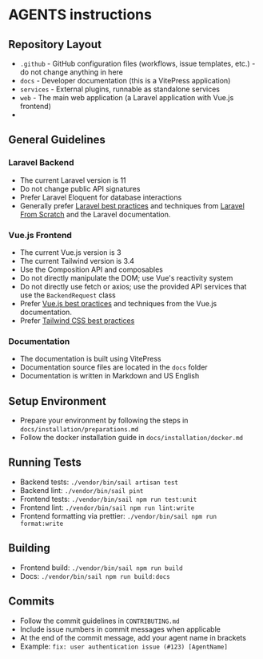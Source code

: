 # AGENTS instructions

## Repository Layout
- `.github` - GitHub configuration files (workflows, issue templates, etc.) - do not change anything in here
- `docs` - Developer documentation (this is a VitePress application)
- `services` - External plugins, runnable as standalone services
- `web` - The main web application (a Laravel application with Vue.js frontend)
- 
## General Guidelines

### Laravel Backend
- The current Laravel version is 11
- Do not change public API signatures
- Prefer Laravel Eloquent for database interactions
- Generally prefer [Laravel best practices](https://github.com/alexeymezenin/laravel-best-practices) and
  techniques from [Laravel From Scratch](https://laracasts.com/series/laravel-8-from-scratch) and the Laravel documentation.

### Vue.js Frontend
- The current Vue.js version is 3
- The current Tailwind version is 3.4
- Use the Composition API and composables
- Do not directly manipulate the DOM; use Vue's reactivity system
- Do not directly use fetch or axios; use the provided API services that use the `BackendRequest` class
- Prefer [Vue.js best practices](https://vuejs.org/guide/best-practices/) and techniques from the Vue.js documentation.
- Prefer [Tailwind CSS best practices](https://tailwindcss.com/docs/best-practices)

### Documentation
- The documentation is built using VitePress
- Documentation source files are located in the `docs` folder
- Documentation is written in Markdown and US English

## Setup Environment
- Prepare your environment by following the steps in `docs/installation/preparations.md`
- Follow the docker installation guide in `docs/installation/docker.md`

## Running Tests
- Backend tests: `./vendor/bin/sail artisan test`
- Backend lint: `./vendor/bin/sail pint`
- Frontend tests: `./vendor/bin/sail npm run test:unit`
- Frontend lint: `./vendor/bin/sail npm run lint:write`
- Frontend formatting via prettier: `./vendor/bin/sail npm run format:write`

## Building
- Frontend build: `./vendor/bin/sail npm run build`
- Docs: `./vendor/bin/sail npm run build:docs`

## Commits
- Follow the commit guidelines in `CONTRIBUTING.md`
- Include issue numbers in commit messages when applicable
- At the end of the commit message, add your agent name in brackets
- Example: `fix: user authentication issue (#123) [AgentName]`
